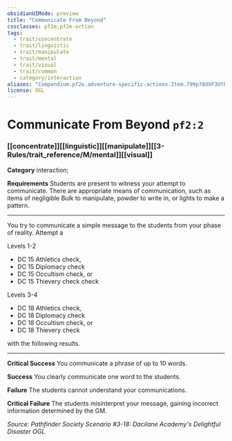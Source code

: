 ```yaml
---
obsidianUIMode: preview
title: "Communicate From Beyond"
cssclasses: pf2e,pf2e-action
tags:
  - trait/concentrate
  - trait/linguistic
  - trait/manipulate
  - trait/mental
  - trait/visual
  - trait/common
  - category/interaction
aliases: "Compendium.pf2e.adventure-specific-actions.Item.799p70dXF3UYkTih"
license: OGL
---
```

# Communicate From Beyond `pf2:2`

### [[concentrate]][[linguistic]][[manipulate]][[3-Rules/trait_reference/M/mental]][[visual]]

**Category** interaction; 




**Requirements** Students are present to witness your attempt to communicate. There are appropriate means of communication, such as items of negligible Bulk to manipulate, powder to write in, or lights to make a pattern.

* * *

You try to communicate a simple message to the students from your phase of reality. Attempt a

Levels 1-2

*   DC 15 Athletics check,
*   DC 15 Diplomacy check
*   DC 15 Occultism check, or
*   DC 15 Thievery check check

Levels 3-4

*   DC 18 Athletics check,
*   DC 18 Diplomacy check
*   DC 18 Occultism check, or
*   DC 18 Thievery check

with the following results.

* * *

**Critical Success** You communicate a phrase of up to 10 words.

**Success** You clearly communicate one word to the students.

**Failure** The students cannot understand your communications.

**Critical Failure** The students misinterpret your message, gaining incorrect information determined by the GM.

*Source: Pathfinder Society Scenario #3-18: Dacilane Academy's Delightful Disaster*
*OGL*